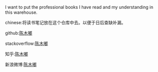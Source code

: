
I want to put the professional books I have read and my understanding in this warehouse.</br>


chinese:将读书笔记放在这个仓库中去。以便于日后查缺补漏。</br>


github:<a href ="https://github.com/chenmudu">陈木嘟</a></br>


stackoverflow:<a href ="https://stackoverflow.com/users/9457581/chen-chen?tab=profile">陈木嘟</a></br>


知乎:<a href ="https://www.zhihu.com/people/chen-chen-10-69-26/activities">陈木嘟</a></br>


新浪微博:<a href ="https://weibo.com/u/5879012140">陈木嘟</a></br>


